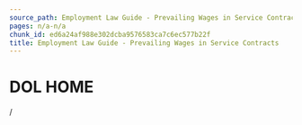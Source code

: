 ```yaml
---
source_path: Employment Law Guide - Prevailing Wages in Service Contracts.md
pages: n/a-n/a
chunk_id: ed6a24af988e302dcba9576583ca7c6ec577b22f
title: Employment Law Guide - Prevailing Wages in Service Contracts
---
```

# DOL HOME

/
